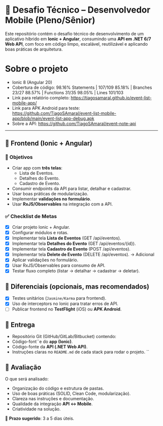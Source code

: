 <!--
* README.md 
* event-list 
*
* Created by Tiago Amaral on 05/09/2025. 
* Copyright ©2024 Tiago Amaral. All rights reserved.
-->

# 🎯 Desafio Técnico – Desenvolvedor Mobile (Pleno/Sênior)

Este repositório contém o desafio técnico de desenvolvimento de um aplicativo híbrido em **Ionic + Angular**, consumindo uma **API em .NET 6/7 Web API**, com foco em código limpo, escalável, reutilizável e aplicando boas práticas de arquitetura.

# Sobre o projeto

- Ionic 8 (Angular 20)
- Cobertura de código: 98.16% Statements | 107/109 85.18% | Branches 23/27 88.57% | Functions 31/35 98.05% | Lines 101/103 
- Link para relatório completo: https://tiagosamaral.github.io/event-list-mobile-app/
- Link para APK Android para teste: https://github.com/TiagoSAmaral/event-list-mobile-app/blob/main/event-list-app-debug.apk
- Sobre a API: https://github.com/TiagoSAmaral/event-note-api

---

## 🔹 Frontend (Ionic + Angular)

### 📍 Objetivos
- Criar app com **três telas**:
    - Lista de Eventos.
    - Detalhes do Evento.
    - Cadastro de Evento.
- Consumir endpoints da API para listar, detalhar e cadastrar.
- Usar boas práticas de modularização.
- Implementar **validações no formulário**.
- Usar **RxJS/Observables** na integração com a API.

### ✅ Checklist de Metas
- [X] Criar projeto Ionic + Angular.
- [x] Configurar módulos e rotas.
- [X] Implementar tela **Lista de Eventos** (GET /api/eventos).
- [x] Implementar tela **Detalhes do Evento** (GET /api/eventos/{id}).
- [X] Implementar tela **Cadastro de Evento** (POST /api/eventos).
- [X] Implementar tela **Delete de Evento** (DELETE /api/eventos). -> Adicional
- [X] Aplicar validações no formulário.
- [X] Usar RxJS/Observables para consumo de API.
- [x] Testar fluxo completo (listar → detalhar → cadastrar → deletar).

## 🌟 Diferenciais (opcionais, mas recomendados)
- [x] Testes unitários (`Jasmine/Karma` para frontend).
- [x] Uso de interceptors no Ionic para tratar erros de API.
- [ ] Publicar frontend no **TestFlight** (iOS) ou **APK Android**.

## 🚀 Entrega
- Repositório Git (GitHub/GitLab/Bitbucket) contendo:
- Código-font``e do **app (Ionic)**.
- Código-fonte da **API (.NET Web API)**.
- Instruções claras no `README.md` de cada stack para rodar o projeto.
``

## 📝 Avaliação
O que será analisado:
- Organização do código e estrutura de pastas.
- Uso de boas práticas (SOLID, Clean Code, modularização).
- Clareza nas instruções e documentação.
- Qualidade da integração **API ↔ Mobile**.
- Criatividade na solução.

📅 **Prazo sugerido**: 3 a 5 dias úteis.